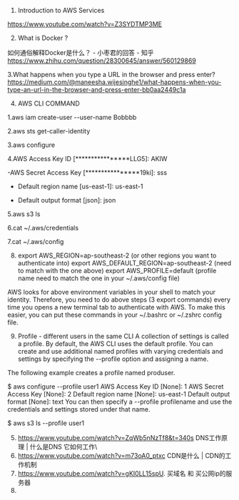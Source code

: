 1. Introduction to AWS Services


https://www.youtube.com/watch?v=Z3SYDTMP3ME



2.  What is Docker ?

如何通俗解释Docker是什么？ - 小枣君的回答 - 知乎
https://www.zhihu.com/question/28300645/answer/560129869

3.What happens when you type a URL in the browser and press enter?
https://medium.com/@maneesha.wijesinghe1/what-happens-when-you-type-an-url-in-the-browser-and-press-enter-bb0aa2449c1a

4. AWS CLI COMMAND

  1.aws iam create-user --user-name Bobbbb
  
  2.aws sts get-caller-identity
  
  3.aws configure   
  
  4.AWS Access Key ID [****************LLG5]: AKIW
  
   -AWS Secret Access Key [****************19ki]: sss
    
   - Default region name [us-east-1]: us-east-1
    
   - Default output format [json]: json
    
  5.aws s3 ls

  6.cat ~/.aws/credentials
  
  7.cat ~/.aws/config
  
  8.
      export AWS_REGION=ap-southeast-2 (or other regions you want to authenticate into) 
export AWS_DEFAULT_REGION=ap-southeast-2 (need to match with the one above)
 export AWS_PROFILE=default (profile name need to match the one in your ~/.aws/config file)
      
   AWS looks for above environment variables in your shell to match your identity. Therefore, you need to do above steps (3 export commands) every time you opens a new terminal tab to authenticate with AWS. 
   To make this easier, you can put these commands in your ~/.bashrc or ~/.zshrc config file.
   
  9. Profile - different users in the same CLI
  A collection of settings is called a profile. By default, the AWS CLI uses the default profile. You can create and use additional named profiles with     varying credentials and settings by specifying the --profile option and assigning a name.

  The following example creates a profile named produser.

  $ aws configure --profile user1
  AWS Access Key ID [None]: 1
  AWS Secret Access Key [None]: 2
  Default region name [None]: us-east-1
  Default output format [None]: text
  You can then specify a --profile profilename and use the credentials and settings stored under that name.

  $ aws s3 ls --profile user1
  
  
  
  
  5.   https://www.youtube.com/watch?v=ZqWb5nNzTf8&t=340s  DNS工作原理 | 什么是DNS 它如何工作\
  6.   https://www.youtube.com/watch?v=m73oA0_ptxc CDN是什么 | CDN的工作机制
  7.   https://www.youtube.com/watch?v=gKI0LL15spU. 买域名 和  买公网ip的服务器
  8.   
      
